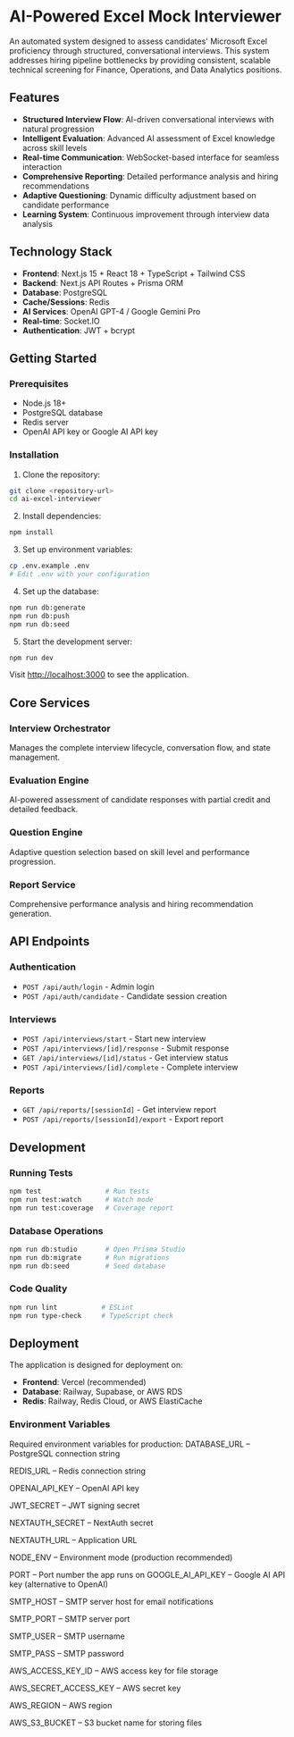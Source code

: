 # AI-Powered Excel Mock Interviewer

An automated system designed to assess candidates' Microsoft Excel proficiency through structured, conversational interviews. This system addresses hiring pipeline bottlenecks by providing consistent, scalable technical screening for Finance, Operations, and Data Analytics positions.

## Features

- **Structured Interview Flow**: AI-driven conversational interviews with natural progression
- **Intelligent Evaluation**: Advanced AI assessment of Excel knowledge across skill levels
- **Real-time Communication**: WebSocket-based interface for seamless interaction
- **Comprehensive Reporting**: Detailed performance analysis and hiring recommendations
- **Adaptive Questioning**: Dynamic difficulty adjustment based on candidate performance
- **Learning System**: Continuous improvement through interview data analysis

## Technology Stack

- **Frontend**: Next.js 15 + React 18 + TypeScript + Tailwind CSS
- **Backend**: Next.js API Routes + Prisma ORM
- **Database**: PostgreSQL
- **Cache/Sessions**: Redis
- **AI Services**: OpenAI GPT-4 / Google Gemini Pro
- **Real-time**: Socket.IO
- **Authentication**: JWT + bcrypt

## Getting Started

### Prerequisites

- Node.js 18+ 
- PostgreSQL database
- Redis server
- OpenAI API key or Google AI API key

### Installation

1. Clone the repository:
```bash
git clone <repository-url>
cd ai-excel-interviewer
```

2. Install dependencies:
```bash
npm install
```

3. Set up environment variables:
```bash
cp .env.example .env
# Edit .env with your configuration
```

4. Set up the database:
```bash
npm run db:generate
npm run db:push
npm run db:seed
```

5. Start the development server:
```bash
npm run dev
```

Visit [http://localhost:3000](http://localhost:3000) to see the application.


## Core Services

### Interview Orchestrator
Manages the complete interview lifecycle, conversation flow, and state management.

### Evaluation Engine
AI-powered assessment of candidate responses with partial credit and detailed feedback.

### Question Engine
Adaptive question selection based on skill level and performance progression.

### Report Service
Comprehensive performance analysis and hiring recommendation generation.

## API Endpoints

### Authentication
- `POST /api/auth/login` - Admin login
- `POST /api/auth/candidate` - Candidate session creation

### Interviews
- `POST /api/interviews/start` - Start new interview
- `POST /api/interviews/[id]/response` - Submit response
- `GET /api/interviews/[id]/status` - Get interview status
- `POST /api/interviews/[id]/complete` - Complete interview

### Reports
- `GET /api/reports/[sessionId]` - Get interview report
- `POST /api/reports/[sessionId]/export` - Export report

## Development

### Running Tests
```bash
npm test                # Run tests
npm run test:watch      # Watch mode
npm run test:coverage   # Coverage report
```

### Database Operations
```bash
npm run db:studio       # Open Prisma Studio
npm run db:migrate      # Run migrations
npm run db:seed         # Seed database
```

### Code Quality
```bash
npm run lint           # ESLint
npm run type-check     # TypeScript check
```

## Deployment

The application is designed for deployment on:
- **Frontend**: Vercel (recommended)
- **Database**: Railway, Supabase, or AWS RDS
- **Redis**: Railway, Redis Cloud, or AWS ElastiCache

### Environment Variables

Required environment variables for production:
DATABASE_URL – PostgreSQL connection string

REDIS_URL – Redis connection string

OPENAI_API_KEY – OpenAI API key

JWT_SECRET – JWT signing secret

NEXTAUTH_SECRET – NextAuth secret

NEXTAUTH_URL – Application URL

NODE_ENV – Environment mode (production recommended)

PORT – Port number the app runs on
GOOGLE_AI_API_KEY – Google AI API key (alternative to OpenAI)

SMTP_HOST – SMTP server host for email notifications

SMTP_PORT – SMTP server port

SMTP_USER – SMTP username

SMTP_PASS – SMTP password

AWS_ACCESS_KEY_ID – AWS access key for file storage

AWS_SECRET_ACCESS_KEY – AWS secret key

AWS_REGION – AWS region

AWS_S3_BUCKET – S3 bucket name for storing files

